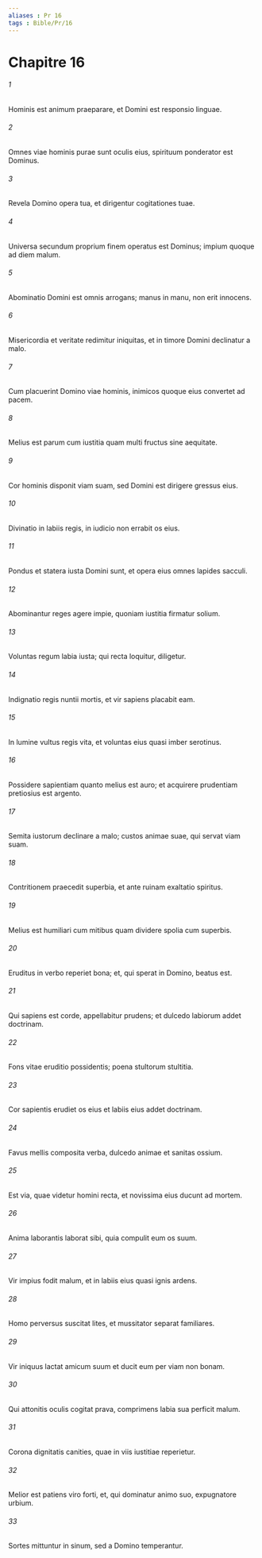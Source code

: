 ```yaml
---
aliases : Pr 16
tags : Bible/Pr/16
---
```


# Chapitre 16

###### 1
Hominis est animum praeparare, et Domini est responsio linguae.
###### 2
Omnes viae hominis purae sunt oculis eius, spirituum ponderator est Dominus.
###### 3
Revela Domino opera tua, et dirigentur cogitationes tuae.
###### 4
Universa secundum proprium finem operatus est Dominus; impium quoque ad diem malum.
###### 5
Abominatio Domini est omnis arrogans; manus in manu, non erit innocens.
###### 6
Misericordia et veritate redimitur iniquitas, et in timore Domini declinatur a malo.
###### 7
Cum placuerint Domino viae hominis, inimicos quoque eius convertet ad pacem.
###### 8
Melius est parum cum iustitia quam multi fructus sine aequitate.
###### 9
Cor hominis disponit viam suam, sed Domini est dirigere gressus eius.
###### 10
Divinatio in labiis regis, in iudicio non errabit os eius.
###### 11
Pondus et statera iusta Domini sunt, et opera eius omnes lapides sacculi.
###### 12
Abominantur reges agere impie, quoniam iustitia firmatur solium.
###### 13
Voluntas regum labia iusta; qui recta loquitur, diligetur.
###### 14
Indignatio regis nuntii mortis, et vir sapiens placabit eam.
###### 15
In lumine vultus regis vita, et voluntas eius quasi imber serotinus.
###### 16
Possidere sapientiam quanto melius est auro; et acquirere prudentiam pretiosius est argento.
###### 17
Semita iustorum declinare a malo; custos animae suae, qui servat viam suam.
###### 18
Contritionem praecedit superbia, et ante ruinam exaltatio spiritus.
###### 19
Melius est humiliari cum mitibus quam dividere spolia cum superbis.
###### 20
Eruditus in verbo reperiet bona; et, qui sperat in Domino, beatus est.
###### 21
Qui sapiens est corde, appellabitur prudens; et dulcedo labiorum addet doctrinam.
###### 22
Fons vitae eruditio possidentis; poena stultorum stultitia.
###### 23
Cor sapientis erudiet os eius et labiis eius addet doctrinam.
###### 24
Favus mellis composita verba, dulcedo animae et sanitas ossium.
###### 25
Est via, quae videtur homini recta, et novissima eius ducunt ad mortem.
###### 26
Anima laborantis laborat sibi, quia compulit eum os suum.
###### 27
Vir impius fodit malum, et in labiis eius quasi ignis ardens.
###### 28
Homo perversus suscitat lites, et mussitator separat familiares.
###### 29
Vir iniquus lactat amicum suum et ducit eum per viam non bonam.
###### 30
Qui attonitis oculis cogitat prava, comprimens labia sua perficit malum.
###### 31
Corona dignitatis canities, quae in viis iustitiae reperietur.
###### 32
Melior est patiens viro forti, et, qui dominatur animo suo, expugnatore urbium.
###### 33
Sortes mittuntur in sinum, sed a Domino temperantur.
